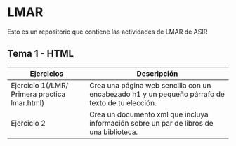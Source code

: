 # LMAR
Esto es un repositorio que contiene las actividades de LMAR de ASIR

## Tema 1 - HTML
Ejercicios | Descripción
---------|----------
Ejercicio 1(/LMR/ Primera practica lmar.html) | Crea una página web sencilla con un encabezado h1 y un pequeño párrafo de texto de tu elección.
Ejercicio 2 | Crea un documento xml que incluya información sobre un par de libros de una biblioteca.

